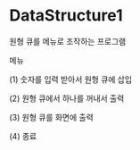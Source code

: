 # DataStructure1
원형 큐를 메뉴로 조작하는 프로그램

메뉴

(1) 숫자를 입력 받아서 원형 큐에 삽입 

(2) 원형 큐에서 하나를 꺼내서 출력

(3) 원형 큐를 화면에 출력

(4) 종료
